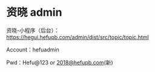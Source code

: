 # 资晓 admin

资晓-小程序（后台）：https://hegui.hefupb.com/admin/dist/src/topic/topic.html

Account：hefuadmin

Pwd：Hefu@123  or  2018@hefupb.com(新)
